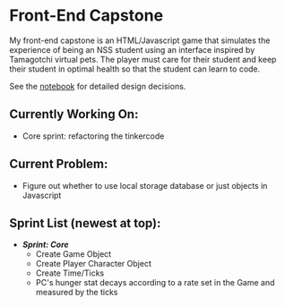 # Front-End Capstone

My front-end capstone is an HTML/Javascript game that simulates the experience of being an NSS student using an interface inspired by Tamagotchi virtual pets. The player must care for their student and keep their student in optimal health so that the student can learn to code.

See the [notebook](./docs/notebook/readme.md) for detailed design decisions.

## Currently Working On:

* Core sprint: refactoring the tinkercode

## Current Problem:

* Figure out whether to use local storage database or just objects in Javascript

## Sprint List (newest at top):

* _**Sprint: Core**_
  * Create Game Object
  * Create Player Character Object
  * Create Time/Ticks
  * PC's hunger stat decays according to a rate set in the Game and measured by the ticks